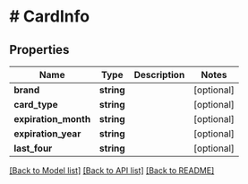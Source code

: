 # # CardInfo

## Properties

Name | Type | Description | Notes
------------ | ------------- | ------------- | -------------
**brand** | **string** |  | [optional]
**card_type** | **string** |  | [optional]
**expiration_month** | **string** |  | [optional]
**expiration_year** | **string** |  | [optional]
**last_four** | **string** |  | [optional]

[[Back to Model list]](../../README.md#models) [[Back to API list]](../../README.md#endpoints) [[Back to README]](../../README.md)
